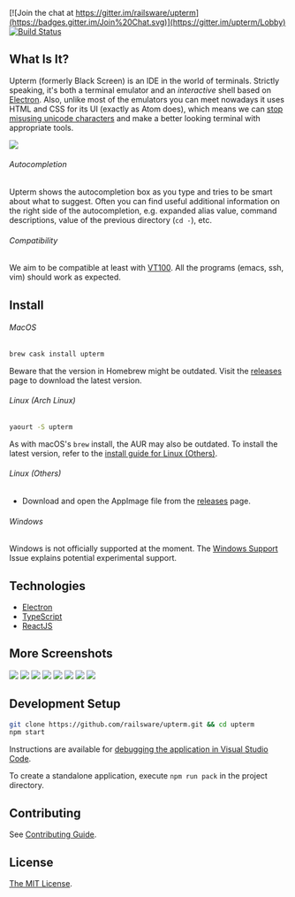[![Join the chat at https://gitter.im/railsware/upterm](https://badges.gitter.im/Join%20Chat.svg)](https://gitter.im/upterm/Lobby)
[![Build Status](https://travis-ci.org/railsware/upterm.svg?branch=master)](https://travis-ci.org/railsware/upterm)

What Is It?
-----------

Upterm (formerly Black Screen) is an IDE in the world of terminals. Strictly speaking, it's both a
terminal emulator and an *interactive* shell based on [Electron](http://electron.atom.io/).
Also, unlike most of the emulators you can meet nowadays it uses HTML and CSS for its UI (exactly as Atom does),
which means we can [stop misusing unicode characters](https://github.com/vim-airline/vim-airline)
and make a better looking terminal with appropriate tools.

![](README/main.png)

###### Autocompletion

Upterm shows the autocompletion box as you type and tries to be smart about what to suggest.
Often you can find useful additional information on the right side of the autocompletion, e.g. expanded alias value,
command descriptions, value of the previous directory (`cd -`), etc.

###### Compatibility

We aim to be compatible at least with [VT100](https://en.wikipedia.org/wiki/VT100). All the programs (emacs, ssh, vim) should work as expected.

Install
------------

###### MacOS

```bash
brew cask install upterm
```

Beware that the version in Homebrew might be outdated. Visit the [releases](https://github.com/railsware/upterm/releases) page to download the latest version.

###### Linux *(Arch Linux)*
```bash
yaourt -S upterm
```

As with macOS's `brew` install, the AUR may also be outdated. To install the latest version, refer to the [install guide for Linux (Others)](#linux-others).

###### Linux *(Others)*

* Download and open the AppImage file from the [releases](https://github.com/railsware/upterm/releases) page.

###### Windows

Windows is not officially supported at the moment. The [Windows Support](https://github.com/railsware/upterm/issues/800) Issue explains potential experimental support.

Technologies
------------

* [Electron](http://electron.atom.io/)
* [TypeScript](http://www.typescriptlang.org/)
* [ReactJS](https://facebook.github.io/react/)


More Screenshots
----------------

![](README/npm_autocompletion.png)
![](README/error.png)
![](README/top_autocompletion.png)
![](README/json_prettyfier.png)
![](README/vim.png)
![](README/emacs.png)
![](README/htop.png)
![](README/cd.png)

Development Setup
------------

```bash
git clone https://github.com/railsware/upterm.git && cd upterm
npm start
```
Instructions are available for [debugging the application in Visual Studio Code](docs/vscodedebugging.md).

To create a standalone application, execute `npm run pack` in the project directory.

Contributing
------------

See [Contributing Guide](CONTRIBUTING.md).

License
-------

[The MIT License](LICENSE).
